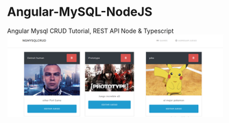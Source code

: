 # Angular-MySQL-NodeJS
 Angular Mysql CRUD Tutorial, REST API Node & Typescript
 ![Screenshot](resultado_ng.png)
